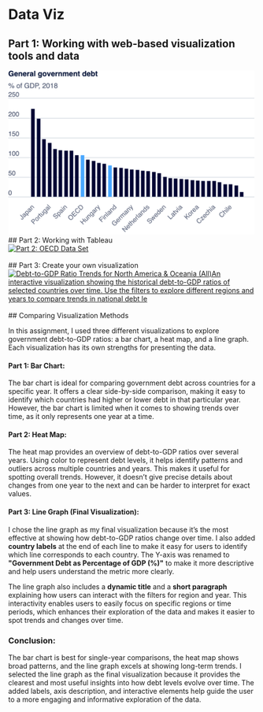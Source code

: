 # Data Viz
## Part 1: Working with web-based visualization tools and data
<img src="Part1.png" alt="Government Debt Bar Chart" width="500" />

<br/>
## Part 2: Working with Tableau 
<div class='tableauPlaceholder' id='viz1725845893449' style='position: relative'><noscript><a href='#'><img alt='Part 2: OECD Data Set ' src='https:&#47;&#47;public.tableau.com&#47;static&#47;images&#47;OE&#47;OECDDataset&#47;Part2OECDDataSet&#47;1_rss.png' style='border: none' /></a></noscript><object class='tableauViz'  style='display:none;'><param name='host_url' value='https%3A%2F%2Fpublic.tableau.com%2F' /> <param name='embed_code_version' value='3' /> <param name='site_root' value='' /><param name='name' value='OECDDataset&#47;Part2OECDDataSet' /><param name='tabs' value='no' /><param name='toolbar' value='yes' /><param name='static_image' value='https:&#47;&#47;public.tableau.com&#47;static&#47;images&#47;OE&#47;OECDDataset&#47;Part2OECDDataSet&#47;1.png' /> <param name='animate_transition' value='yes' /><param name='display_static_image' value='yes' /><param name='display_spinner' value='yes' /><param name='display_overlay' value='yes' /><param name='display_count' value='yes' /><param name='language' value='en-US' /><param name='filter' value='publish=yes' /></object></div>               
<script type='text/javascript'>                   
  var divElement = document.getElementById('viz1725845893449');                    
  var vizElement = divElement.getElementsByTagName('object')[0];                    
  vizElement.style.width='100%';vizElement.style.height=(divElement.offsetWidth*0.75)+'px';                    
  var scriptElement = document.createElement('script');                   
  scriptElement.src = 'https://public.tableau.com/javascripts/api/viz_v1.js';                  
  vizElement.parentNode.insertBefore(scriptElement, vizElement);              
</script>

<br/>
## Part 3: Create your own visualization
<div class='tableauPlaceholder' id='viz1725850514101' style='position: relative'><noscript><a href='#'><img alt='Debt-to-GDP Ratio Trends for North America &amp; Oceania (All)An interactive visualization showing the historical debt-to-GDP ratios of selected countries over time. Use the filters to explore different regions and years to compare trends in national debt le ' src='https:&#47;&#47;public.tableau.com&#47;static&#47;images&#47;5M&#47;5MJHW7DT7&#47;1_rss.png' style='border: none' /></a></noscript><object class='tableauViz'  style='display:none;'><param name='host_url' value='https%3A%2F%2Fpublic.tableau.com%2F' /> <param name='embed_code_version' value='3' /> <param name='path' value='shared&#47;5MJHW7DT7' /> <param name='toolbar' value='yes' /><param name='static_image' value='https:&#47;&#47;public.tableau.com&#47;static&#47;images&#47;5M&#47;5MJHW7DT7&#47;1.png' /> <param name='animate_transition' value='yes' /><param name='display_static_image' value='yes' /><param name='display_spinner' value='yes' /><param name='display_overlay' value='yes' /><param name='display_count' value='yes' /><param name='language' value='en-US' /><param name='filter' value='publish=yes' /></object></div>              
<script type='text/javascript'>                   
  var divElement = document.getElementById('viz1725850514101');                   
  var vizElement = divElement.getElementsByTagName('object')[0];                   
  vizElement.style.width='100%';vizElement.style.height=(divElement.offsetWidth*0.75)+'px';                   
  var scriptElement = document.createElement('script');                   
  scriptElement.src = 'https://public.tableau.com/javascripts/api/viz_v1.js';                   
  vizElement.parentNode.insertBefore(scriptElement, vizElement);               
</script>

 <br/> 
## Comparing Visualization Methods

In this assignment, I used three different visualizations to explore government debt-to-GDP ratios: a bar chart, a heat map, and a line graph. Each visualization has its own strengths for presenting the data.

#### Part 1: Bar Chart:
The bar chart is ideal for comparing government debt across countries for a specific year. It offers a clear side-by-side comparison, making it easy to identify which countries had higher or lower debt in that particular year. However, the bar chart is limited when it comes to showing trends over time, as it only represents one year at a time.

#### Part 2: Heat Map:
The heat map provides an overview of debt-to-GDP ratios over several years. Using color to represent debt levels, it helps identify patterns and outliers across multiple countries and years. This makes it useful for spotting overall trends. However, it doesn’t give precise details about changes from one year to the next and can be harder to interpret for exact values.

#### Part 3: Line Graph (Final Visualization):
I chose the line graph as my final visualization because it’s the most effective at showing how debt-to-GDP ratios change over time. I also added **country labels** at the end of each line to make it easy for users to identify which line corresponds to each country. The Y-axis was renamed to **"Government Debt as Percentage of GDP (%)"** to make it more descriptive and help users understand the metric more clearly.

The line graph also includes a **dynamic title** and a **short paragraph** explaining how users can interact with the filters for region and year. This interactivity enables users to easily focus on specific regions or time periods, which enhances their exploration of the data and makes it easier to spot trends and changes over time.

### Conclusion:
The bar chart is best for single-year comparisons, the heat map shows broad patterns, and the line graph excels at showing long-term trends. I selected the line graph as the final visualization because it provides the clearest and most useful insights into how debt levels evolve over time. The added labels, axis description, and interactive elements help guide the user to a more engaging and informative exploration of the data.
